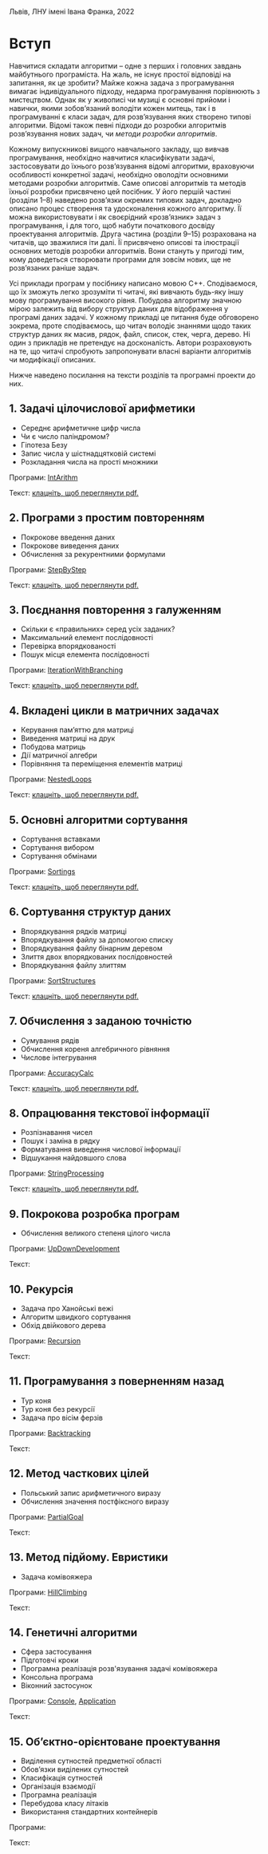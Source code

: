 Львів, ЛНУ імені Івана Франка, 2022

# Вступ
Навчитися складати алгоритми – одне з перших і головних завдань майбутнього 
програміста. На жаль, не існує простої відповіді на запитання, як це зробити? Майже кожна 
задача з програмування вимагає індивідуального підходу, недарма програмування 
порівнюють з мистецтвом. Однак як у живописі чи музиці є основні прийоми і навички, 
якими зобов’язаний володіти кожен митець, так і в програмуванні є класи задач, для 
розв’язування яких створено типові алгоритми. Відомі також певні підходи до розробки 
алгоритмів розв’язування нових задач, чи *методи розробки алгоритмів*.

Кожному випускникові вищого навчального закладу, що вивчав програмування, 
необхідно навчитися класифікувати задачі, застосовувати до їхнього розв’язування відомі 
алгоритми, враховуючи особливості конкретної задачі, необхідно оволодіти основними 
методами розробки алгоритмів. Саме описові алгоритмів та методів їхньої розробки 
присвячено цей посібник. У його першій частині (розділи 1–8) наведено розв’язки окремих 
типових задач, докладно описано процес створення та удосконалення кожного алгоритму. 
Її можна використовувати і як своєрідний «розв’язник» задач з програмування, і для того, 
щоб набути початкового досвіду проектування алгоритмів. Друга частина (розділи 9–15) 
розрахована на читачів, що зважилися іти далі. Її присвячено описові та ілюстрації основних 
методів розробки алгоритмів. Вони стануть у пригоді тим, кому доведеться створювати 
програми для зовсім нових, ще не розв’язаних раніше задач.

Усі приклади програм у посібнику написано мовою C++. Сподіваємося, що їх зможуть 
легко зрозуміти ті читачі, які вивчають будь-яку іншу мову програмування високого рівня. 
Побудова алгоритму значною мірою залежить від вибору структур даних для відображення 
у програмі даних задачі. У кожному прикладі це питання буде обговорено зокрема, проте 
сподіваємось, що читач володіє знаннями щодо таких структур даних як масив, рядок, файл, 
список, стек, черга, дерево. Ні один з прикладів не претендує на досконалість. Автори 
розраховують на те, що читачі спробують запропонувати власні варіанти алгоритмів чи 
модифікації описаних.

Нижче наведено посилання на тексти розділів та програмні проекти до них.

## 1. Задачі цілочислової арифметики

* Середнє арифметичне цифр числа
* Чи є число паліндромом?
* Гіпотеза Безу
* Запис числа у шістнадцятковій системі
* Розкладання числа на прості множники

Програми: [IntArithm](https://github.com/lnuittutor/IntArithm)

Текст: <a href="https://LNUitTutor.github.io/pdfs/1-Задачі цілочислової арифметики.pdf" target="_blank">клацніть, щоб переглянути pdf.</a>

## 2. Програми з простим повторенням

* Покрокове введення даних
* Покрокове виведення даних
* Обчислення за рекурентними формулами

Програми: [StepByStep](https://github.com/lnuittutor/StepByStep)

Текст: <a href="https://LNUitTutor.github.io/pdfs/2-Програми з простим повторенням.pdf" target="_blank">клацніть, щоб переглянути pdf.</a>

## 3. Поєднання повторення з галуженням

* Скільки є «правильних» серед усіх заданих?
* Максимальний елемент послідовності
* Перевірка впорядкованості
* Пошук місця елемента послідовності

Програми: [IterationWithBranching](https://github.com/lnuittutor/IterationWithBranching)

Текст: <a href="https://LNUitTutor.github.io/pdfs/3-Поєднання повторення з галуженням.pdf" target="_blank">клацніть, щоб переглянути pdf.</a>

## 4. Вкладені цикли в матричних задачах

* Керування пам’яттю для матриці
* Виведення матриці на друк
* Побудова матриць
* Дії матричної алгебри
* Порівняння та переміщення елементів матриці

Програми: [NestedLoops](https://github.com/LNUitTutor/NestedLoops.git)

Текст: <a href="https://LNUitTutor.github.io/pdfs/4-Вкладені цикли в матричних задачах" target="_blank">клацніть, щоб переглянути pdf.</a>

## 5. Основні алгоритми сортування

* Сортування вставками
* Сортування вибором
* Сортування обмінами

Програми: [Sortings](https://github.com/LNUitTutor/Sortings.git)

Текст: <a href="https://LNUitTutor.github.io/pdfs/5-Основні алгоритми сортування.pdf" target="_blank">клацніть, щоб переглянути pdf.</a>

## 6. Сортування структур даних

* Впорядкування рядків матриці
* Впорядкування файлу за допомогою списку
* Впорядкування файлу бінарним деревом
* Злиття двох впорядкованих послідовностей
* Впорядкування файлу злиттям

Програми: [SortStructures](https://github.com/LNUitTutor/SortStructures.git)

Текст: <a href="https://LNUitTutor.github.io/pdfs/6-Сортування структур даних.pdf" target="_blank">клацніть, щоб переглянути pdf.</a>

## 7. Обчислення з заданою точністю

* Сумування рядів
* Обчислення кореня алгебричного рівняння
* Числове інтегрування

Програми: [AccuracyCalc](https://github.com/LNUitTutor/AccuracyCalc)

Текст: <a href="https://LNUitTutor.github.io/pdfs/7-Обчислення з заданою точністю.pdf" target="_blank">клацніть, щоб переглянути pdf.</a>

## 8. Опрацювання текстової інформації

* Розпізнавання чисел
* Пошук і заміна в рядку
* Форматування виведення числової інформації
* Відшукання найдовшого слова

Програми: [StringProcessing](https://github.com/LNUitTutor/StringProcessing)

Текст: <a href="https://LNUitTutor.github.io/pdfs/8-Опрацювання текстової інформації.pdf" target="_blank">клацніть, щоб переглянути pdf.</a>

## 9. Покрокова розробка програм

* Обчислення великого степеня цілого числа

Програми: [UpDownDevelopment](https://github.com/LNUitTutor/UpDownDevelopment)

Текст: 

## 10. Рекурсія

* Задача про Ханойські вежі
* Алгоритм швидкого сортування
* Обхід двійкового дерева

Програми: [Recursion](https://github.com/LNUitTutor/Recursion)

Текст: 

## 11. Програмування з поверненням назад

* Тур коня
* Тур коня без рекурсії
* Задача про вісім ферзів

Програми: [Backtracking](https://github.com/LNUitTutor/Backtracking)

Текст: 

## 12. Метод часткових цілей

* Польський запис арифметичного виразу
* Обчислення значення постфіксного виразу

Програми: [PartialGoal](https://github.com/LNUitTutor/PartialGoal)

Текст: 

## 13. Метод підйому. Евристики

* Задача комівояжера

Програми: [HillClimbing](https://github.com/LNUitTutor/HillClimbing)

Текст: 

## 14. Генетичні алгоритми

* Сфера застосування
* Підготовчі кроки
* Програмна реалізація розв'язування задачі комівояжера
* Консольна програма
* Віконний застосунок

Програми: [Console](https://github.com/LNUitTutor/TSP_Evolutionary_Console), [Application](https://github.com/LNUitTutor/TSP_Evolutionary_Application)

Текст: 

## 15. Об’єктно-орієнтоване проектування

* Виділення сутностей предметної області
* Обов’язки виділених сутностей
* Класифікація сутностей
* Організація взаємодії
* Програмна реалізація
* Перебудова класу літаків
* Використання стандартних контейнерів

Програми: 

Текст: 
